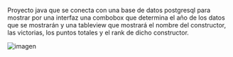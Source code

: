 Proyecto java que se conecta con una base de datos postgresql para mostrar por una interfaz una combobox que 
determina el año de los datos que se mostrarán y una tableview que mostrará el nombre del constructor, las victorias,
los puntos totales y el rank de dicho constructor.

![imagen](https://github.com/user-attachments/assets/2894e580-7595-44a3-b1ce-4480a705c4b3)
